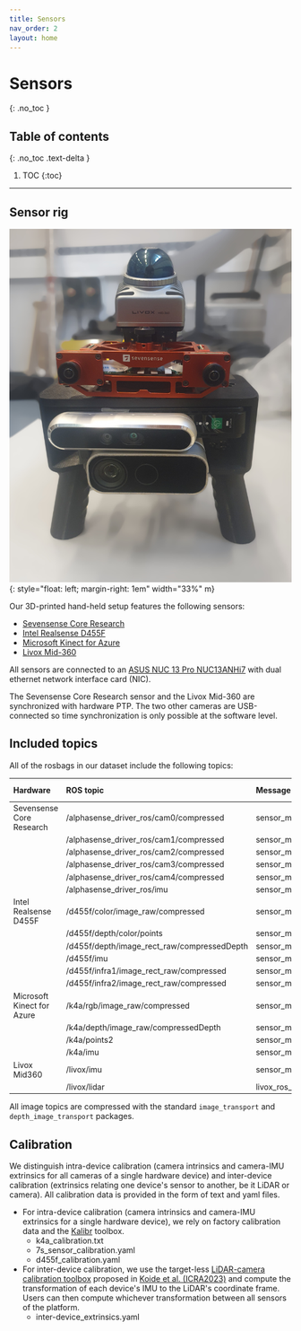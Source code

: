 ```yaml
---
title: Sensors
nav_order: 2
layout: home
---
```


# Sensors
{: .no_toc }

## Table of contents
{: .no_toc .text-delta }

1. TOC
{:toc}

---

## Sensor rig


![Image](../assets/images/dvi-rig.jpg){: style="float: left; margin-right: 1em" width="33%" m}

Our 3D-printed hand-held setup features the following sensors:
- [Sevensense Core Research]
- [Intel Realsense D455F]
- [Microsoft Kinect for Azure]
- [Livox Mid-360]

All sensors are connected to an [ASUS NUC 13 Pro NUC13ANHi7] with dual ethernet network interface card (NIC). 

The Sevensense Core Research sensor and the Livox Mid-360 are synchronized with hardware PTP. The two other cameras are USB-connected so time synchronization is only possible at the software level.

## Included topics

All of the rosbags in our dataset include the following topics:

| Hardware | ROS topic | Message type | Rate (Hz) | 
|:-----------------|:------------------------------|:---|:---|
| Sevensense Core Research           | /alphasense_driver_ros/cam0/compressed | sensor_msgs/CompressedImage | 15 | 
| | /alphasense_driver_ros/cam1/compressed | sensor_msgs/CompressedImage | 15 | 
| | /alphasense_driver_ros/cam2/compressed | sensor_msgs/CompressedImage | 15 | 
| | /alphasense_driver_ros/cam3/compressed | sensor_msgs/CompressedImage | 15 | 
| | /alphasense_driver_ros/cam4/compressed | sensor_msgs/CompressedImage | 15 | 
| | /alphasense_driver_ros/imu | sensor_msgs/Imu | 400 | 
| Intel Realsense D455F | /d455f/color/image_raw/compressed    | sensor_msgs/CompressedImage | 15 | 
| | /d455f/depth/color/points                     | sensor_msgs/PointCloud2    | 15 | 
| | /d455f/depth/image_rect_raw/compressedDepth   | sensor_msgs/CompressedImage| 15 | 
| | /d455f/imu                                    | sensor_msgs/Imu            | 400 | 
| | /d455f/infra1/image_rect_raw/compressed       | sensor_msgs/CompressedImage| 15 | 
| | /d455f/infra2/image_rect_raw/compressed       | sensor_msgs/CompressedImage| 15 |
| Microsoft Kinect for Azure | /k4a/rgb/image_raw/compressed                 | sensor_msgs/CompressedImage| 15 | 
| | /k4a/depth/image_raw/compressedDepth          | sensor_msgs/CompressedImage| 15 |
| | /k4a/points2                                  | sensor_msgs/PointCloud2    | 15 | 
| | /k4a/imu                                      | sensor_msgs/Imu            | 400 |
| Livox Mid360 | /livox/imu                                    | sensor_msgs/Imu           | 400 | 
| | /livox/lidar                                  | livox_ros_driver2/CustomMsg | 10

All image topics are compressed with the standard `image_transport` and `depth_image_transport` packages. 

## Calibration

We distinguish intra-device calibration (camera intrinsics and camera-IMU extrinsics for all cameras of a single hardware device) and inter-device calibration (extrinsics relating one device's sensor to another, be it LiDAR or camera). All calibration data is provided in the form of text and yaml files.

- For intra-device calibration (camera intrinsics and camera-IMU extrinsics for a single hardware device), we rely on factory calibration data and the [Kalibr] toolbox. 
  - k4a_calibration.txt
  - 7s_sensor_calibration.yaml
  - d455f_calibration.yaml
- For inter-device calibration, we use the target-less [LiDAR-camera calibration toolbox] proposed in [Koide et al. (ICRA2023)] and compute the transformation of each device's IMU to the LiDAR's coordinate frame. Users can then compute whichever transformation between all sensors of the platform.
  - inter-device_extrinsics.yaml



[Sevensense Core Research]: https://www.sevensense.ai/product/core-research
[Intel Realsense D455F]: https://www.intelrealsense.com/depth-camera-d455f/
[Microsoft Kinect for Azure]: https://learn.microsoft.com/en-us/previous-versions/azure/kinect-dk/
[Livox Mid-360]: https://www.livoxtech.com/mid-360
[ASUS NUC 13 Pro NUC13ANHi7]: https://www.asus.com/displays-desktops/nucs/nuc-mini-pcs/asus-nuc-13-pro/

[Kalibr]: https://github.com/ethz-asl/kalibr
[LiDAR-camera calibration toolbox]: https://github.com/koide3/direct_visual_lidar_calibration
[Koide et al. (ICRA2023)]: https://staff.aist.go.jp/k.koide/assets/pdf/icra2023.pdf
